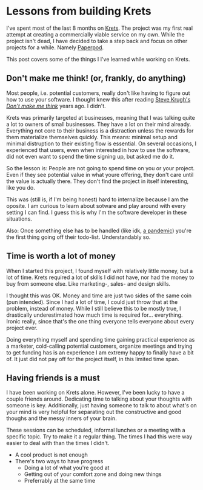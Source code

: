 # Lessons from building Krets 

I've spent most of the last 8 months on [Krets](https://krets.app). The project was 
my first real attempt at creating a commercially viable service on my own. While the project isn't dead, I have decided to take a step back and focus on other projects 
for a while. Namely [Paperpod](https://paperpod.fm). 

This post covers some of the things I I've learned while working on Krets. 

## Don't make me think! (or, frankly, do anything)
Most people, i.e. potential customers, really don't like having to figure out how to use your software.
I thought knew this after reading [Steve Krugh's _Don't make me think_](https://en.wikipedia.org/wiki/Don%27t_Make_Me_Think) years ago. 
I didn't. 

Krets was primarily targeted at businesses, meaning that I was talking quite a lot to owners of small businesses. 
They have a lot on their mind already. Everything not core to their business is a distraction unless 
the rewards for them materialize themselves quickly. This means: minimal setup and minimal distruption 
to their existing flow is essential. 
On several occasions, I experienced that users, even when interested in how to use the software, did not 
even want to spend the time signing up, but asked me do it.

So the lesson is: People are not going to spend time on you or your project. 
Even if they see potential value in what youre offering, they don't care until the value is actually there. 
They don't find the project in itself interesting, like you do. 

This was (still is, if I'm being honest) hard to internalize because I am 
the oposite. I am curious to learn about sotware and play around with every setting I can find. 
I guess this is why I'm the software developer in these situations. 

Also: 
Once something else has to be handled (like idk, [a pandemic](https://en.wikipedia.org/wiki/COVID-19_pandemic)) 
you're the first thing going off their todo-list. Understandably so. 

## Time is worth a lot of money 
When I started this project, I found myself with relatively little money, 
but a lot of time. Krets required a lot of skills I did not have, nor had 
the money to buy from someone else. Like marketing-, sales- and design skills. 

I thought this was OK. Money and time are just two sides of the same coin (pun intended). 
Since I had a lot of time, I could just throw that at the problem, instead of money. 
While I still believe this to be mostly true, I drastically underestimated how much 
time is required for... everything. Ironic really, since that's the one thing 
everyone tells everyone about every project ever. 

Doing everything myself and spending time gaining practical experience as a marketer,
cold-calling potential customers, organize meetings and trying to get funding has is 
an experience I am extremy happy to finally have a bit of. It just did not pay off 
for the project itself, in this limited time span. 

## Having friends is a must 
I have been working on Krets alone. However, I've been lucky to have a couple friends 
around. Dedicating time to talking about your thoughts with someone is key. Additionally, 
just having someone to talk to about what's on your mind is very helpful for separating
out the constructive and good thoughs and the messy inners of your brain. 

These sessions can be scheduled, informal lunches or a meeting with a specific topic. 
Try to make it a regular thing. The times I had this were way easier to deal with 
than the times I didn't. 


* A cool product is not enough 
* There's two ways to have progress 
  * Doing a lot of what you're good at 
  * Getting out of your comfort zone and doing new things
  * Preferrably at the same time 